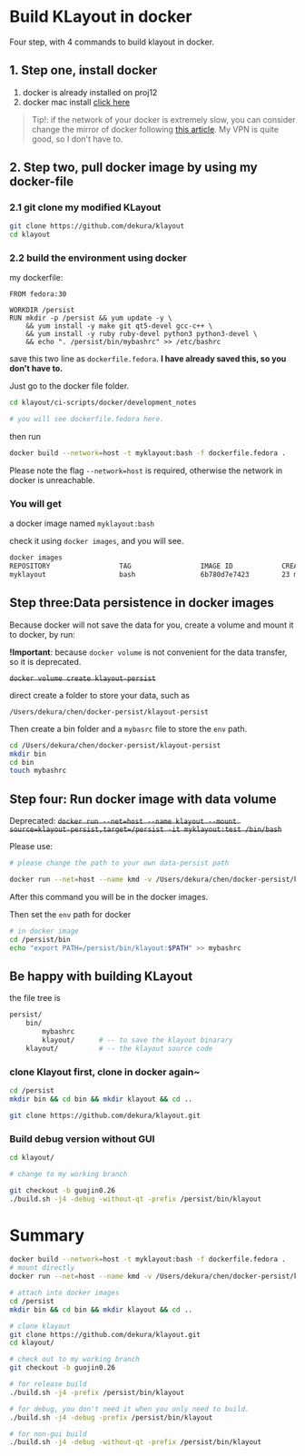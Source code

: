 # Build KLayout in docker

Four step, with 4 commands to build klayout in docker.



## 1. Step one, install docker

1. docker is already installed on proj12
2. docker mac install [click here](https://docs.docker.com/docker-for-mac/install/)


> Tip!:
if the network of your docker is extremely slow, you can consider change the mirror of docker following [this article](https://zhuanlan.zhihu.com/p/109485448). My VPN is quite good, so I don't have to.

## 2. Step two, pull docker image by using my docker-file


### 2.1 git clone my modified KLayout


```bash
git clone https://github.com/dekura/klayout
cd klayout
```


### 2.2 build the environment using docker

my dockerfile:

```docker
FROM fedora:30

WORKDIR /persist
RUN mkdir -p /persist && yum update -y \
    && yum install -y make git qt5-devel gcc-c++ \
    && yum install -y ruby ruby-devel python3 python3-devel \
    && echo ". /persist/bin/mybashrc" >> /etc/bashrc
```


save this two line as `dockerfile.fedora`. **I have already saved this, so you don't have to.**

Just go to the docker file folder.

```bash
cd klayout/ci-scripts/docker/development_notes

# you will see dockerfile.fedora here.
```
then run

```bash
docker build --network=host -t myklayout:bash -f dockerfile.fedora .
```

Please note the flag `--network=host` is required, otherwise the network in docker is unreachable.



### You will get

a docker image named `myklayout:bash`

check it using `docker images`, and you will see.

```bash
docker images
REPOSITORY                 TAG                 IMAGE ID            CREATED             SIZE
myklayout                  bash                6b780d7e7423        23 minutes ago      1.12GB
```



## Step three:Data persistence in docker images

Because docker will not save the data for you, create a volume and mount it to docker, by run:

**!Important**: because `docker volume` is not convenient for the data transfer, so it is deprecated.

~~`docker volume create klayout-persist`~~



direct create a folder to store your data, such as

`/Users/dekura/chen/docker-persist/klayout-persist`

Then create a bin folder and a `mybasrc` file to store the `env` path.


```bash
cd /Users/dekura/chen/docker-persist/klayout-persist
mkdir bin
cd bin
touch mybashrc
```



## Step four: Run docker image with data volume

Deprecated:
~~`docker run --net=host --name klayout --mount source=klayout-persist,target=/persist -it myklayout:test /bin/bash`~~



Please use:

```bash
# please change the path to your own data-persist path

docker run --net=host --name kmd -v /Users/dekura/chen/docker-persist/klayout-persist:/persist -it myklayout:bash /bin/bash
```
After this command you will be in the docker images.

Then set the `env` path for docker

```bash
# in docker image
cd /persist/bin
echo "export PATH=/persist/bin/klayout:$PATH" >> mybashrc
```


## Be happy with building KLayout

the file tree is

```bash
persist/
    bin/
        mybashrc
        klayout/      # -- to save the klayout binarary
    klayout/          # -- the klayout source code
```


### clone Klayout first, clone in docker again~

```bash
cd /persist
mkdir bin && cd bin && mkdir klayout && cd ..

git clone https://github.com/dekura/klayout.git
```

### Build debug version without GUI

```bash
cd klayout/

# change to my working branch

git checkout -b guojin0.26
./build.sh -j4 -debug -without-qt -prefix /persist/bin/klayout
```


# Summary

```bash
docker build --network=host -t myklayout:bash -f dockerfile.fedora .
# mount directly
docker run --net=host --name kmd -v /Users/dekura/chen/docker-persist/klayout-persist:/persist -it myklayout:bash /bin/bash

# attach into docker images
cd /persist
mkdir bin && cd bin && mkdir klayout && cd ..

# clone klayout
git clone https://github.com/dekura/klayout.git
cd klayout/

# check out to my working branch
git checkout -b guojin0.26

# for release build
./build.sh -j4 -prefix /persist/bin/klayout

# for debug, you don't need it when you only need to build.
./build.sh -j4 -debug -prefix /persist/bin/klayout

# for non-gui build
./build.sh -j4 -debug -without-qt -prefix /persist/bin/klayout
```


